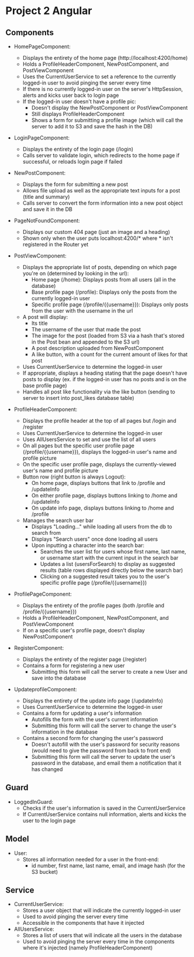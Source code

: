 # Project 2 Angular

## Components

- HomePageComponent:
	- Displays the entirety of the home page (http://localhost:4200/home)
	- Holds a ProfileHeaderComponent, NewPostComponent, and PostViewComponent
	- Uses the CurrentUserService to set a reference to the currently logged-in user to avoid pinging the server every time
	- If there is no currently logged-in user on the server's HttpSession, alerts and kicks user back to login page
	- If the logged-in user doesn't have a profile pic:
		- Doesn't display the NewPostComponent or PostViewComponent
		- Still displays ProfileHeaderComponent
		- Shows a form for submitting a profile image (which will call the server to add it to S3 and save the hash in the DB)

- LoginPageComponent:
	- Displays the entirety of the login page (/login)
	- Calls server to validate login, which redirects to the home page if successful, or reloads login page if failed

- NewPostComponent: 
	- Displays the form for submitting a new post
	- Allows file upload as well as the appropriate text inputs for a post (title and summary)
	- Calls server to convert the form information into a new post object and save it in the DB

- PageNotFoundComponent:
	- Displays our custom 404 page (just an image and a heading)
	- Shown only when the user puts localhost:4200/* where * isn't registered in the Router yet

- PostViewComponent:
	- Displays the appropriate list of posts, depending on which page you're on (determined by looking in the url):
		- Home page (/home): Displays posts from all users (all in the database)
		- Base profile page (/profile): Displays only the posts from the currently logged-in user
		- Specific profile page (/profile/{{username}}): Displays only posts from the user with the username in the url
	- A post will display:
		- Its title
		- The username of the user that made the post
		- The image for the post (loaded from S3 via a hash that's stored in the Post bean and appended to the S3 url)
		- A post description uploaded from NewPostComponent
		- A like button, with a count for the current amount of likes for that post
	- Uses CurrentUserService to determine the logged-in user
	- If appropriate, displays a heading stating that the page doesn't have posts to display (ex. if the logged-in user has no posts and is on the base profile page)
	- Handles all post like functionality via the like button (sending to server to insert into post_likes database table)

- ProfileHeaderComponent:
	- Displays the profile header at the top of all pages but /login and /register
	- Uses CurrentUserService to determine the logged-in user
	- Uses AllUsersService to set and use the list of all users
	- On all pages but the specific user profile page (/profile/{{username}}), displays the logged-in user's name and profile picture
	- On the specific user profile page, displays the currently-viewed user's name and profile picture
	- Button row (right button is always Logout):
		- On home page, displays buttons that link to /profile and /updateInfo
		- On either profile page, displays buttons linking to /home and /updateInfo
		- On update info page, displays buttons linking to /home and /profile
	- Manages the search user bar
		- Displays "Loading..." while loading all users from the db to search from
		- Displays "Search users" once done loading all users
		- Upon inputting a character into the search bar:
			- Searches the user list for users whose first name, last name, or username start with the current input in the search bar
			- Updates a list (usersForSearch) to display as suggested results (table rows displayed directly below the search bar)
			- Clicking on a suggested result takes you to the user's specific profile page (/profile/{{username}})

- ProfilePageComponent:
	- Displays the entirety of the profile pages (both /profile and /profile/{{username}})
	- Holds a ProfileHeaderComponent, NewPostComponent, and PostViewComponent
	- If on a specific user's profile page, doesn't display NewPostComponent

- RegisterComponent:
	- Displays the entirety of the register page (/register)
	- Contains a form for registering a new user
		- Submitting this form will call the server to create a new User and save into the database

- UpdateprofileComponent:
	- Displays the entirety of the update info page (/updateInfo)
	- Uses CurrentUserService to determine the logged-in user
	- Contains a form for updating a user's information
		- Autofills the form with the user's current information
		- Submitting this form will call the server to change the user's information in the database
	- Contains a second form for changing the user's password
		- Doesn't autofill with the user's password for security reasons (would need to give the password from back to front end)
		- Submitting this form will call the server to update the user's password in the database, and email them a notification that it has changed

## Guard

- LoggedInGuard:
	- Checks if the user's information is saved in the CurrentUserService
	- If CurrentUserService contains null information, alerts and kicks the user to the login page

## Model

- User: 
	- Stores all information needed for a user in the front-end:
		- id number, first name, last name, email, and image hash (for the S3 bucket)

## Service

- CurrentUserService:
	- Stores a user object that will indicate the currently logged-in user
	- Used to avoid pinging the server every time
	- Accessible in the components that have it injected
- AllUsersService:
	- Stores a list of users that will indicate all the users in the database
	- Used to avoid pinging the server every time in the components where it's injected (namely ProfileHeaderComponent)
